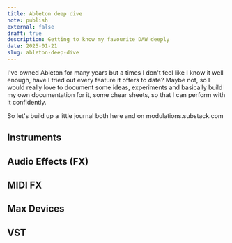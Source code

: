 ```yaml
---
title: Ableton deep dive
note: publish
external: false
draft: true
description: Getting to know my favourite DAW deeply
date: 2025-01-21
slug: ableton-deep-dive
---
```


I've owned Ableton for many years but a times I don't feel like I know it well enough, have I tried out every feature it offers to date? Maybe not, so I would really love to document some ideas, experiments and basically build my own documentation for it, some chear sheets, so that I can perform with it confidently.

So let's build up a little journal both here and on modulations.substack.com

## Instruments
## Audio Effects (FX)
## MIDI FX
## Max Devices
## VST


